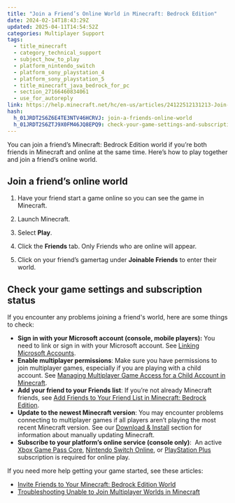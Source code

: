 ```yaml
---
title: "Join a Friend’s Online World in Minecraft: Bedrock Edition"
date: 2024-02-14T18:43:29Z
updated: 2025-04-11T14:54:52Z
categories: Multiplayer Support
tags:
  - title_minecraft
  - category_technical_support
  - subject_how_to_play
  - platform_nintendo_switch
  - platform_sony_playstation_4
  - platform_sony_playstation_5
  - title_minecraft_java_bedrock_for_pc
  - section_27166460834061
  - use_for_autoreply
link: https://help.minecraft.net/hc/en-us/articles/24122512131213-Join-a-Friend-s-Online-World-in-Minecraft-Bedrock-Edition
hash:
  h_01JRDT2S6Z6E4TE3NTV46HCRVJ: join-a-friends-online-world
  h_01JRDT2S6ZTJ9X0FM46JQ8EPQ9: check-your-game-settings-and-subscription-status
---
```


You can join a friend’s Minecraft: Bedrock Edition world if you’re both friends in Minecraft and online at the same time. Here’s how to play together and join a friend’s online world.

## Join a friend’s online world

1.  Have your friend start a game online so you can see the game in Minecraft.

2.  Launch Minecraft.

3.  Select **Play**.

4.  Click the **Friends** tab. Only Friends who are online will appear.

5.  Click on your friend’s gamertag under **Joinable Friends** to enter their world.

## Check your game settings and subscription status

If you encounter any problems joining a friend's world, here are some things to check:

- **Sign in with your Microsoft account (console, mobile players):** You need to link or sign in with your Microsoft account. See [Linking Microsoft Accounts](https://help.minecraft.net/hc/en-us/sections/29296773863181).
- **Enable multiplayer permissions**: Make sure you have permissions to join multiplayer games, especially if you are playing with a child account. See [Managing Multiplayer Game Access for a Child Account in Minecraft](../Account-Settings/Managing-Multiplayer-Game-Access-for-a-Child-Account-in-Minecraft.md).
- **Add your friend to your Friends list**: If you’re not already Minecraft friends, see [Add Friends to Your Friend List in Minecraft: Bedrock Edition](./How-to-Add-Friends-to-Your-Friend-List-in-Minecraft-Bedrock-Edition.md).
- **Update to the newest Minecraft version**: You may encounter problems connecting to multiplayer games if all players aren’t playing the most recent Minecraft version. See our [Download & Install](https://help.minecraft.net/hc/en-us/sections/27166490706957) section for information about manually updating Minecraft.
- **Subscribe to your platform’s online service (console only)**:  An active [Xbox Game Pass Core](https://www.xbox.com/en-US/xbox-game-pass), [Nintendo Switch Online](https://ec.nintendo.com/US/en/membership/), or [PlayStation Plus](https://www.playstation.com/en-us/ps-plus/) subscription is required for online play.

If you need more help getting your game started, see these articles:

- [Invite Friends to Your Minecraft: Bedrock Edition World](./How-to-Invite-Friends-to-Your-Minecraft-Bedrock-Edition-World.md)
- [Troubleshooting Unable to Join Multiplayer Worlds in Minecraft](../Troubleshoot-Minecraft-Realms/Troubleshooting-Unable-to-Join-Multiplayer-Worlds-in-Minecraft.md)
